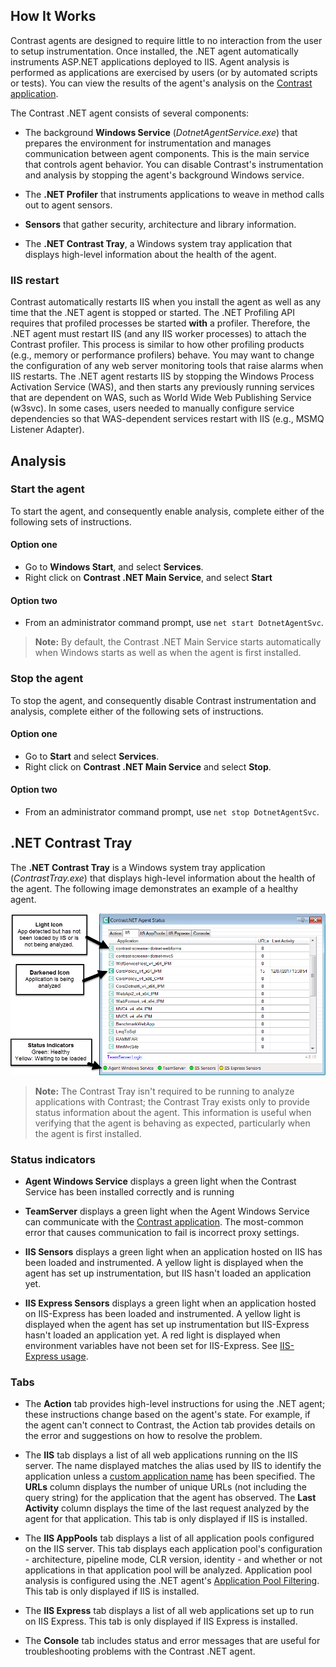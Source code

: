 <!--
title: ".NET Agent Supported Technologies"
description: "General Usage of the Contrast .NET Agent"
tags: "installation usage agent .Net"
-->

## How It Works

Contrast agents are designed to require little to no interaction from the user to setup instrumentation. Once installed, the .NET agent automatically instruments ASP.NET applications deployed to IIS. Agent analysis is performed as applications are exercised by users (or by automated scripts or tests). You can view the results of the agent's analysis on the [Contrast application](https://app.contrastsecurity.com).

The Contrast .NET agent consists of several components:

* The background **Windows Service** (*DotnetAgentService.exe*) that prepares the environment for instrumentation and manages communication between agent components. This is the main service that controls agent behavior. You can disable Contrast's instrumentation and analysis by stopping the agent's background Windows service. 

* The **.NET Profiler** that instruments applications to weave in method calls out to agent sensors. 

* **Sensors** that gather security, architecture and library information. 

* The **.NET Contrast Tray**, a Windows system tray application that displays high-level information about the health of the agent.

### IIS restart

Contrast automatically restarts IIS when you install the agent as well as any time that the .NET agent is stopped or started. The .NET Profiling API requires that profiled processes be started **with** a profiler. Therefore, the .NET agent must restart IIS (and any IIS worker processes) to attach the Contrast profiler. This process is similar to how other profiling products (e.g., memory or performance profilers) behave. You may want to change the configuration of any web server monitoring tools that raise alarms when IIS restarts. The .NET agent restarts IIS by stopping the Windows Process Activation Service (WAS), and then starts any previously running services that are dependent on WAS, such as World Wide Web Publishing Service (w3svc). In some cases, users needed to manually configure service dependencies so that WAS-dependent services restart with IIS (e.g., MSMQ Listener Adapter). 

## Analysis

### Start the agent 

To start the agent, and consequently enable analysis, complete either of the following sets of instructions. 

#### Option one

* Go to **Windows Start**, and select **Services**.
* Right click on **Contrast .NET Main Service**, and select **Start**

#### Option two 

* From an administrator command prompt, use `net start DotnetAgentSvc`.

>**Note:** By default, the Contrast .NET Main Service starts automatically when Windows starts as well as when the agent is first installed.

### Stop the agent 

To stop the agent, and consequently disable Contrast instrumentation and analysis, complete either of the following sets of instructions. 

#### Option one

* Go to **Start** and select **Services**.  
* Right click on **Contrast .NET Main Service** and select **Stop**. 

#### Option two

* From an administrator command prompt, use `net stop DotnetAgentSvc`.

## .NET Contrast Tray          

The **.NET Contrast Tray** is a Windows system tray application (*ContrastTray.exe*) that displays high-level information about the health of the agent. The following image demonstrates an example of a healthy agent.

<a href="assets/images/UsingTray.png" rel="lightbox" title="Healthy Agent"><img class="thumbnail" src="assets/images/UsingTray.png"/></a>

>**Note:** The Contrast Tray isn't required to be running to analyze applications with Contrast; the Contrast Tray exists only to provide status information about the agent. This information is useful when verifying that the agent is behaving as expected, particularly when the agent is first installed.

### Status indicators 

* **Agent Windows Service** displays a green light when the Contrast Service has been installed correctly and is running

* **TeamServer** displays a green light when the Agent Windows Service can communicate with the [Contrast application](https://app.contrastsecurity.com). The most-common error that causes communication to fail is incorrect proxy settings.

* **IIS Sensors** displays a green light when an application hosted on IIS has been loaded and instrumented. A yellow light is displayed when the agent has set up instrumentation, but IIS hasn't loaded an application yet. 

* **IIS Express Sensors** displays a green light when an application hosted on IIS-Express has been loaded and instrumented. A yellow light is displayed when the agent has set up instrumentation but IIS-Express hasn't loaded an application yet. A red light is displayed when environment variables have not been set for IIS-Express. See [IIS-Express usage](installation-netusage.html#iisexpress).

### Tabs

* The **Action** tab provides high-level instructions for using the .NET agent; these instructions change based on the agent's state. For example, if the agent can't connect to Contrast, the Action tab provides details on the error and suggestions on how to resolve the problem. 

* The **IIS** tab displays a list of all web applications running on the IIS server. The name displayed matches the alias used by IIS to identify the application unless a [custom application name](installation-netconfig.html#appname) has been specified. The **URLs** column displays the number of unique URLs (not including the query string) for the application that the agent has observed. The **Last Activity** column displays the time of the last request analyzed by the agent for that application. This tab is only displayed if IIS is installed.

* The **IIS AppPools** tab displays a list of all application pools configured on the IIS server. This tab displays each application pool's configuration - architecture, pipeline mode, CLR version, identity - and whether or not applications in that application pool will be analyzed. Application pool analysis is configured using the .NET agent's [Application Pool Filtering](installation-netusage.html#iis). This tab is only displayed if IIS is installed.

* The **IIS Express** tab displays a list of all web applications set up to run on IIS Express. This tab is only displayed if IIS Express is installed.

* The **Console** tab includes status and error messages that are useful for troubleshooting problems with the Contrast .NET agent.

